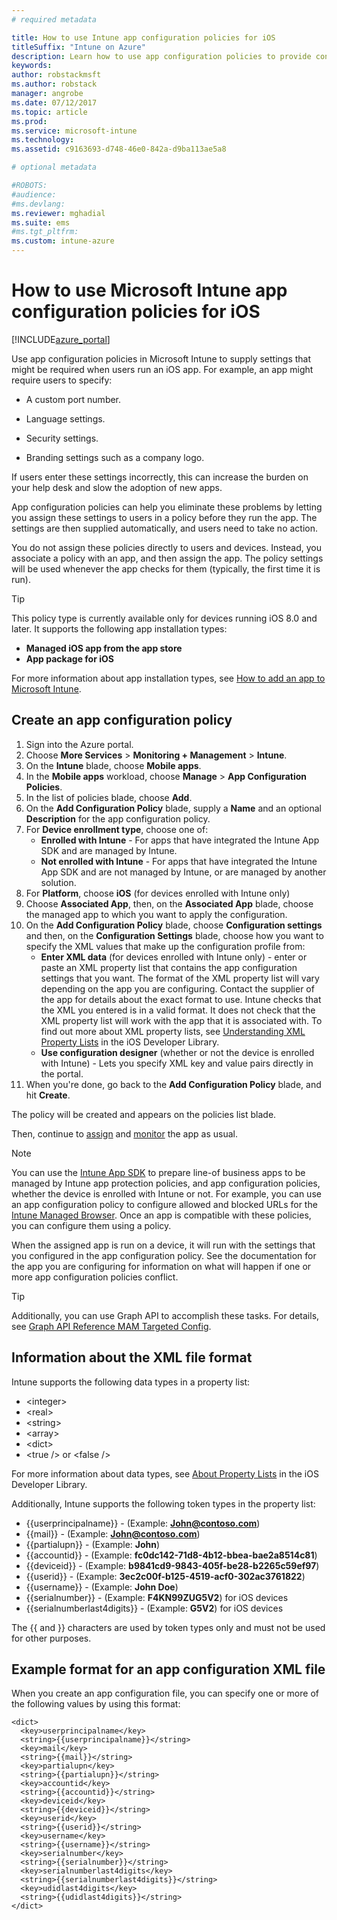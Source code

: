 ```yaml
---
# required metadata

title: How to use Intune app configuration policies for iOS
titleSuffix: "Intune on Azure"
description: Learn how to use app configuration policies to provide configuration data to an iOS app when it is run."
keywords:
author: robstackmsft
ms.author: robstack
manager: angrobe
ms.date: 07/12/2017
ms.topic: article
ms.prod:
ms.service: microsoft-intune
ms.technology:
ms.assetid: c9163693-d748-46e0-842a-d9ba113ae5a8

# optional metadata

#ROBOTS:
#audience:
#ms.devlang:
ms.reviewer: mghadial
ms.suite: ems
#ms.tgt_pltfrm:
ms.custom: intune-azure
---
```


# How to use Microsoft Intune app configuration policies for iOS

[!INCLUDE[azure_portal](./includes/azure_portal.md)]

Use app configuration policies in Microsoft Intune to supply settings that might be required when users run an iOS app. For example, an app might require users to specify:

-   A custom port number.

-   Language settings.

-   Security settings.

-   Branding settings such as a company logo.

If users enter these settings incorrectly, this can increase the burden on your help desk and slow the adoption of new apps.

App configuration policies can help you eliminate these problems by letting you assign these settings to users in a policy before they run the app. The settings are then supplied automatically, and users need to take no action.

You do not assign these policies directly to users and devices. Instead, you associate a policy with an app, and then assign the app. The policy settings will be used whenever the app checks for them (typically, the first time it is run).

> [!TIP]
> This policy type is currently available only for devices running iOS 8.0 and later. It supports the following app installation types:
>
> -   **Managed iOS app from the app store**
> -   **App package for iOS**
>
> For more information about app installation types, see [How to add an app to Microsoft Intune](apps-add.md).

## Create an app configuration policy
1.	Sign into the Azure portal.
2.	Choose **More Services** > **Monitoring + Management** > **Intune**.
3.	On the **Intune** blade, choose **Mobile apps**.
4.	In the **Mobile apps** workload, choose **Manage** > **App Configuration Policies**.
5.	In the list of policies blade, choose **Add**.
6.	On the **Add Configuration Policy** blade, supply a **Name** and an optional **Description** for the app configuration policy.
7.	For **Device enrollment type**, choose one of:
	- **Enrolled with Intune** - For apps that have integrated the Intune App SDK and are managed by Intune.
	- **Not enrolled with Intune** - For apps that have integrated the Intune App SDK and are not managed by Intune, or are managed by another solution.
8.	For **Platform**, choose **iOS** (for devices enrolled with Intune only)
9.	Choose **Associated App**, then, on the **Associated App** blade, choose the managed app to which you want to apply the configuration.
10.	On the **Add Configuration Policy** blade, choose **Configuration settings** and then, on the **Configuration Settings** blade, choose how you want to specify the XML values that make up the configuration profile from:
	- **Enter XML data** (for devices enrolled with Intune only) - enter or paste an XML property list that contains the app configuration settings that you want. The format of the XML property list will vary depending on the app you are configuring. Contact the supplier of the app for details about the exact format to use.
Intune checks that the XML you entered is in a valid format. It does not check that the XML property list will work with the app that it is associated with.
To find out more about XML property lists, see [Understanding XML Property Lists](https://developer.apple.com/library/ios/documentation/Cocoa/Conceptual/PropertyLists/UnderstandXMLPlist/UnderstandXMLPlist.html) in the iOS Developer Library.
	- **Use configuration designer** (whether or not the device is enrolled with Intune) - Lets you specify XML key and value pairs directly in the portal.
11.	When you're done, go back to the **Add Configuration Policy** blade, and hit **Create**.

The policy will be created and appears on the policies list blade.

Then, continue to [assign](apps-deploy.md) and [monitor](apps-monitor.md) the app as usual.

>[!Note]
>You can use the [Intune App SDK](https://docs.microsoft.com/intune/app-sdk-ios) to prepare line-of business apps to be managed by Intune app protection policies, and app configuration policies, whether the device is enrolled with Intune or not. For example, you can use an app configuration policy to configure allowed and blocked URLs for the [Intune Managed Browser](app-configuration-managed-browser.md). Once an app is compatible with these policies, you can configure them using a policy.


When the assigned app is run on a device, it will run with the settings that you configured in the app configuration policy.
See the documentation for the app you are configuring for information on what will happen if one or more app configuration policies conflict.

>[!Tip]
>Additionally, you can use Graph API to accomplish these tasks. For details, see [Graph API Reference MAM Targeted Config](https://graph.microsoft.io/docs/api-reference/beta/api/intune_mam_targetedmanagedappconfiguration_create).


## Information about the XML file format

Intune supports the following data types in a property list:

- &lt;integer&gt;
- &lt;real&gt;
- &lt;string&gt;
- &lt;array&gt;
- &lt;dict&gt;
- &lt;true /&gt; or &lt;false /&gt;

For more information about data types, see [About Property Lists](https://developer.apple.com/library/ios/documentation/Cocoa/Conceptual/PropertyLists/AboutPropertyLists/AboutPropertyLists.html) in the iOS Developer Library.

Additionally, Intune supports the following token types in the property list:
- \{\{userprincipalname\}\} - (Example: **John@contoso.com**)
- \{\{mail\}\} - (Example: **John@contoso.com**)
- \{\{partialupn\}\} - (Example: **John**)
- \{\{accountid\}\} - (Example: **fc0dc142-71d8-4b12-bbea-bae2a8514c81**)
- \{\{deviceid\}\} - (Example: **b9841cd9-9843-405f-be28-b2265c59ef97**)
- \{\{userid\}\} - (Example: **3ec2c00f-b125-4519-acf0-302ac3761822**)
- \{\{username\}\} - (Example: **John Doe**)
- \{\{serialnumber\}\} - (Example: **F4KN99ZUG5V2**) for iOS devices
- \{\{serialnumberlast4digits\}\} - (Example: **G5V2**) for iOS devices

The \{\{ and \}\} characters are used by token types only and must not be used for other purposes.

## Example format for an app configuration XML file

When you create an app configuration file, you can specify one or more of the following values by using this format:

```
<dict>
  <key>userprincipalname</key>
  <string>{{userprincipalname}}</string>
  <key>mail</key>
  <string>{{mail}}</string>
  <key>partialupn</key>
  <string>{{partialupn}}</string>
  <key>accountid</key>
  <string>{{accountid}}</string>
  <key>deviceid</key>
  <string>{{deviceid}}</string>
  <key>userid</key>
  <string>{{userid}}</string>
  <key>username</key>
  <string>{{username}}</string>
  <key>serialnumber</key>
  <string>{{serialnumber}}</string>
  <key>serialnumberlast4digits</key>
  <string>{{serialnumberlast4digits}}</string>
  <key>udidlast4digits</key>
  <string>{{udidlast4digits}}</string>
</dict>

```
